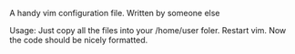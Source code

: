  A handy vim configuration file. Written by someone else

 Usage:
   Just copy all the files into your /home/user foler. Restart vim. Now the code should be nicely formatted. 

